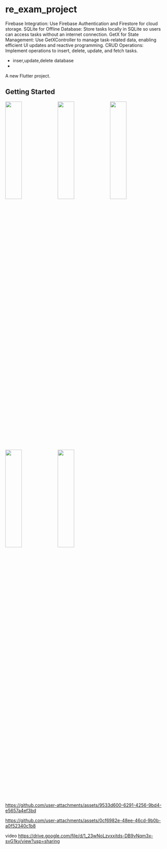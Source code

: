 # re_exam_project

Firebase Integration: Use Firebase Authentication and Firestore for cloud storage.
SQLite for Offline Database: Store tasks locally in SQLite so users can access tasks without an internet connection.
GetX for State Management: Use GetXController to manage task-related data, enabling efficient UI updates and reactive programming.
CRUD Operations: Implement operations to insert, delete, update, and fetch tasks.
* inser,update,delete database
* 
A new Flutter project.

## Getting Started
<img src="https://github.com/user-attachments/assets/4be21324-afa9-4003-91cc-a18f3c1504e4" height=28% width=32%>
<img src="https://github.com/user-attachments/assets/d9a95ff3-e1ec-4033-8a06-f80daa757066" height=28% width=32%>
<img src="https://github.com/user-attachments/assets/ca248502-fc6b-4002-81dd-730ca9e38598" height=28% width=32%>
<img src="https://github.com/user-attachments/assets/e9824033-ca71-4d7e-8cde-f48ca3aec633" height=28% width=32%>
<img src="https://github.com/user-attachments/assets/2f41f76a-e66d-4786-9a39-e46428e7eff9" height=28% width=32%>

https://github.com/user-attachments/assets/9533d600-6291-4256-9bd4-e5657a4ef3bd






https://github.com/user-attachments/assets/0cf6982e-48ee-46cd-9b0b-a0f52340c1b8



video
https://drive.google.com/file/d/1_23wNoLzvxxitds-DB9vNqm3x-svG1ky/view?usp=sharing

